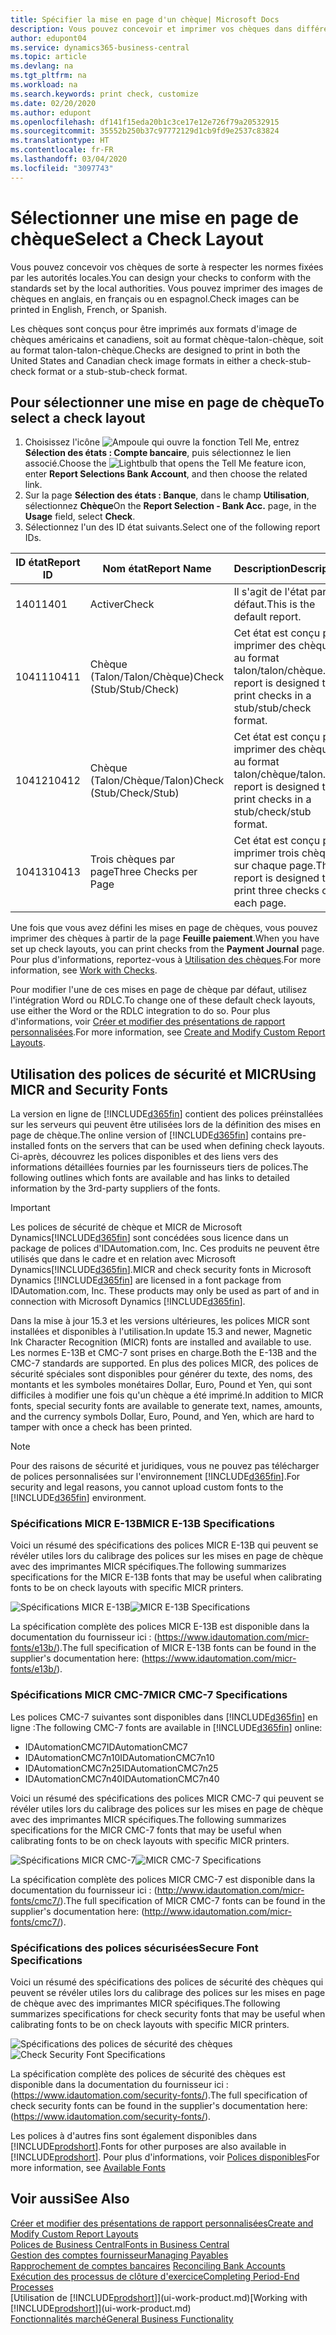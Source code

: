 ```yaml
---
title: Spécifier la mise en page d'un chèque| Microsoft Docs
description: Vous pouvez concevoir et imprimer vos chèques dans différents formats pour respecter des normes.
author: edupont04
ms.service: dynamics365-business-central
ms.topic: article
ms.devlang: na
ms.tgt_pltfrm: na
ms.workload: na
ms.search.keywords: print check, customize
ms.date: 02/20/2020
ms.author: edupont
ms.openlocfilehash: df141f15eda20b1c3ce17e12e726f79a20532915
ms.sourcegitcommit: 35552b250b37c97772129d1cb9fd9e2537c83824
ms.translationtype: HT
ms.contentlocale: fr-FR
ms.lasthandoff: 03/04/2020
ms.locfileid: "3097743"
---
```

# <a name="select-a-check-layout"></a><span data-ttu-id="6ea49-103">Sélectionner une mise en page de chèque</span><span class="sxs-lookup"><span data-stu-id="6ea49-103">Select a Check Layout</span></span>
<span data-ttu-id="6ea49-104">Vous pouvez concevoir vos chèques de sorte à respecter les normes fixées par les autorités locales.</span><span class="sxs-lookup"><span data-stu-id="6ea49-104">You can design your checks to conform with the standards set by the local authorities.</span></span> <span data-ttu-id="6ea49-105">Vous pouvez imprimer des images de chèques en anglais, en français ou en espagnol.</span><span class="sxs-lookup"><span data-stu-id="6ea49-105">Check images can be printed in English, French, or Spanish.</span></span>

<span data-ttu-id="6ea49-106">Les chèques sont conçus pour être imprimés aux formats d'image de chèques américains et canadiens, soit au format chèque-talon-chèque, soit au format talon-talon-chèque.</span><span class="sxs-lookup"><span data-stu-id="6ea49-106">Checks are designed to print in both the United States and Canadian check image formats in either a check-stub-check format or a stub-stub-check format.</span></span>

## <a name="to-select-a-check-layout"></a><span data-ttu-id="6ea49-107">Pour sélectionner une mise en page de chèque</span><span class="sxs-lookup"><span data-stu-id="6ea49-107">To select a check layout</span></span>
1. <span data-ttu-id="6ea49-108">Choisissez l'icône ![Ampoule qui ouvre la fonction Tell Me](media/ui-search/search_small.png "Dites-moi ce que vous voulez faire"), entrez **Sélection des états : Compte bancaire**, puis sélectionnez le lien associé.</span><span class="sxs-lookup"><span data-stu-id="6ea49-108">Choose the ![Lightbulb that opens the Tell Me feature](media/ui-search/search_small.png "Tell me what you want to do") icon, enter **Report Selections Bank Account**, and then choose the related link.</span></span>
2. <span data-ttu-id="6ea49-109">Sur la page **Sélection des états : Banque**, dans le champ **Utilisation**, sélectionnez **Chèque**</span><span class="sxs-lookup"><span data-stu-id="6ea49-109">On the **Report Selection - Bank Acc.** page, in the **Usage** field, select **Check**.</span></span>
3. <span data-ttu-id="6ea49-110">Sélectionnez l'un des ID état suivants.</span><span class="sxs-lookup"><span data-stu-id="6ea49-110">Select one of the following report IDs.</span></span>

| <span data-ttu-id="6ea49-111">ID état</span><span class="sxs-lookup"><span data-stu-id="6ea49-111">Report ID</span></span> | <span data-ttu-id="6ea49-112">Nom état</span><span class="sxs-lookup"><span data-stu-id="6ea49-112">Report Name</span></span> | <span data-ttu-id="6ea49-113">Description</span><span class="sxs-lookup"><span data-stu-id="6ea49-113">Description</span></span> |
| --- | --- | --- |
| <span data-ttu-id="6ea49-114">1401</span><span class="sxs-lookup"><span data-stu-id="6ea49-114">1401</span></span> |<span data-ttu-id="6ea49-115">Activer</span><span class="sxs-lookup"><span data-stu-id="6ea49-115">Check</span></span> |<span data-ttu-id="6ea49-116">Il s'agit de l'état par défaut.</span><span class="sxs-lookup"><span data-stu-id="6ea49-116">This is the default report.</span></span> |
| <span data-ttu-id="6ea49-117">10411</span><span class="sxs-lookup"><span data-stu-id="6ea49-117">10411</span></span> |<span data-ttu-id="6ea49-118">Chèque (Talon/Talon/Chèque)</span><span class="sxs-lookup"><span data-stu-id="6ea49-118">Check (Stub/Stub/Check)</span></span> |<span data-ttu-id="6ea49-119">Cet état est conçu pour imprimer des chèques au format talon/talon/chèque.</span><span class="sxs-lookup"><span data-stu-id="6ea49-119">This report is designed to print checks in a stub/stub/check format.</span></span> |
| <span data-ttu-id="6ea49-120">10412</span><span class="sxs-lookup"><span data-stu-id="6ea49-120">10412</span></span> |<span data-ttu-id="6ea49-121">Chèque (Talon/Chèque/Talon)</span><span class="sxs-lookup"><span data-stu-id="6ea49-121">Check (Stub/Check/Stub)</span></span> |<span data-ttu-id="6ea49-122">Cet état est conçu pour imprimer des chèques au format talon/chèque/talon.</span><span class="sxs-lookup"><span data-stu-id="6ea49-122">This report is designed to print checks in a stub/check/stub format.</span></span> |
| <span data-ttu-id="6ea49-123">10413</span><span class="sxs-lookup"><span data-stu-id="6ea49-123">10413</span></span> |<span data-ttu-id="6ea49-124">Trois chèques par page</span><span class="sxs-lookup"><span data-stu-id="6ea49-124">Three Checks per Page</span></span> |<span data-ttu-id="6ea49-125">Cet état est conçu pour imprimer trois chèques sur chaque page.</span><span class="sxs-lookup"><span data-stu-id="6ea49-125">This report is designed to print three checks on each page.</span></span> |

<span data-ttu-id="6ea49-126">Une fois que vous avez défini les mises en page de chèques, vous pouvez imprimer des chèques à partir de la page **Feuille paiement**.</span><span class="sxs-lookup"><span data-stu-id="6ea49-126">When you have set up check layouts, you can print checks from the **Payment Journal** page.</span></span> <span data-ttu-id="6ea49-127">Pour plus d'informations, reportez-vous à [Utilisation des chèques](payables-how-work-checks.md).</span><span class="sxs-lookup"><span data-stu-id="6ea49-127">For more information, see [Work with Checks](payables-how-work-checks.md).</span></span>

<span data-ttu-id="6ea49-128">Pour modifier l'une de ces mises en page de chèque par défaut, utilisez l'intégration Word ou RDLC.</span><span class="sxs-lookup"><span data-stu-id="6ea49-128">To change one of these default check layouts, use either the Word or the RDLC integration to do so.</span></span> <span data-ttu-id="6ea49-129">Pour plus d'informations, voir [Créer et modifier des présentations de rapport personnalisées](ui-how-create-custom-report-layout.md).</span><span class="sxs-lookup"><span data-stu-id="6ea49-129">For more information, see [Create and Modify Custom Report Layouts](ui-how-create-custom-report-layout.md).</span></span>

## <a name="using-micr-and-security-fonts"></a><span data-ttu-id="6ea49-130">Utilisation des polices de sécurité et MICR</span><span class="sxs-lookup"><span data-stu-id="6ea49-130">Using MICR and Security Fonts</span></span>
<span data-ttu-id="6ea49-131">La version en ligne de [!INCLUDE[d365fin](includes/d365fin_md.md)] contient des polices préinstallées sur les serveurs qui peuvent être utilisées lors de la définition des mises en page de chèque.</span><span class="sxs-lookup"><span data-stu-id="6ea49-131">The online version of [!INCLUDE[d365fin](includes/d365fin_md.md)] contains pre-installed fonts on the servers that can be used when defining check layouts.</span></span> <span data-ttu-id="6ea49-132">Ci-après, découvrez les polices disponibles et des liens vers des informations détaillées fournies par les fournisseurs tiers de polices.</span><span class="sxs-lookup"><span data-stu-id="6ea49-132">The following outlines which fonts are available and has links to detailed information by the 3rd-party suppliers of the fonts.</span></span>

> [!Important]
> <span data-ttu-id="6ea49-133">Les polices de sécurité de chèque et MICR de Microsoft Dynamics[!INCLUDE[d365fin](includes/d365fin_md.md)] sont concédées sous licence dans un package de polices d'IDAutomation.com, Inc. Ces produits ne peuvent être utilisés que dans le cadre et en relation avec Microsoft Dynamics[!INCLUDE[d365fin](includes/d365fin_md.md)].</span><span class="sxs-lookup"><span data-stu-id="6ea49-133">MICR and check security fonts in Microsoft Dynamics [!INCLUDE[d365fin](includes/d365fin_md.md)] are licensed in a font package from IDAutomation.com, Inc. These products may only be used as part of and in connection with Microsoft Dynamics [!INCLUDE[d365fin](includes/d365fin_md.md)].</span></span>

<span data-ttu-id="6ea49-134">Dans la mise à jour 15.3 et les versions ultérieures, les polices MICR sont installées et disponibles à l'utilisation.</span><span class="sxs-lookup"><span data-stu-id="6ea49-134">In update 15.3 and newer, Magnetic Ink Character Recognition (MICR) fonts are installed and available to use.</span></span> <span data-ttu-id="6ea49-135">Les normes E-13B et CMC-7 sont prises en charge.</span><span class="sxs-lookup"><span data-stu-id="6ea49-135">Both the E-13B and the CMC-7 standards are supported.</span></span> <span data-ttu-id="6ea49-136">En plus des polices MICR, des polices de sécurité spéciales sont disponibles pour générer du texte, des noms, des montants et les symboles monétaires Dollar, Euro, Pound et Yen, qui sont difficiles à modifier une fois qu'un chèque a été imprimé.</span><span class="sxs-lookup"><span data-stu-id="6ea49-136">In addition to MICR fonts, special security fonts are available to generate text, names, amounts, and the currency symbols Dollar, Euro, Pound, and Yen, which are hard to tamper with once a check has been printed.</span></span>

> [!NOTE]
> <span data-ttu-id="6ea49-137">Pour des raisons de sécurité et juridiques, vous ne pouvez pas télécharger de polices personnalisées sur l'environnement [!INCLUDE[d365fin](includes/d365fin_md.md)].</span><span class="sxs-lookup"><span data-stu-id="6ea49-137">For security and legal reasons, you cannot upload custom fonts to the [!INCLUDE[d365fin](includes/d365fin_md.md)] environment.</span></span>

### <a name="micr-e-13b-specifications"></a><span data-ttu-id="6ea49-138">Spécifications MICR E-13B</span><span class="sxs-lookup"><span data-stu-id="6ea49-138">MICR E-13B Specifications</span></span>
<span data-ttu-id="6ea49-139">Voici un résumé des spécifications des polices MICR E-13B qui peuvent se révéler utiles lors du calibrage des polices sur les mises en page de chèque avec des imprimantes MICR spécifiques.</span><span class="sxs-lookup"><span data-stu-id="6ea49-139">The following summarizes specifications for the MICR E-13B fonts that may be useful when calibrating fonts to be on check layouts with specific MICR printers.</span></span>

<span data-ttu-id="6ea49-140">![Spécifications MICR E-13B](media/font_MICR_E-13B_Specifications.png "Spécifications MICR E-13B")</span><span class="sxs-lookup"><span data-stu-id="6ea49-140">![MICR E-13B Specifications](media/font_MICR_E-13B_Specifications.png "MICR E-13B Specifications")</span></span>

<span data-ttu-id="6ea49-141">La spécification complète des polices MICR E-13B est disponible dans la documentation du fournisseur ici : (https://www.idautomation.com/micr-fonts/e13b/).</span><span class="sxs-lookup"><span data-stu-id="6ea49-141">The full specification of MICR E-13B fonts can be found in the supplier's documentation here: (https://www.idautomation.com/micr-fonts/e13b/).</span></span>

### <a name="micr-cmc-7-specifications"></a><span data-ttu-id="6ea49-142">Spécifications MICR CMC-7</span><span class="sxs-lookup"><span data-stu-id="6ea49-142">MICR CMC-7 Specifications</span></span>
<span data-ttu-id="6ea49-143">Les polices CMC-7 suivantes sont disponibles dans [!INCLUDE[d365fin](includes/d365fin_md.md)] en ligne :</span><span class="sxs-lookup"><span data-stu-id="6ea49-143">The following CMC-7 fonts are available in [!INCLUDE[d365fin](includes/d365fin_md.md)] online:</span></span>

- <span data-ttu-id="6ea49-144">IDAutomationCMC7</span><span class="sxs-lookup"><span data-stu-id="6ea49-144">IDAutomationCMC7</span></span>
- <span data-ttu-id="6ea49-145">IDAutomationCMC7n10</span><span class="sxs-lookup"><span data-stu-id="6ea49-145">IDAutomationCMC7n10</span></span>
- <span data-ttu-id="6ea49-146">IDAutomationCMC7n25</span><span class="sxs-lookup"><span data-stu-id="6ea49-146">IDAutomationCMC7n25</span></span>
-   <span data-ttu-id="6ea49-147">IDAutomationCMC7n40</span><span class="sxs-lookup"><span data-stu-id="6ea49-147">IDAutomationCMC7n40</span></span>

<span data-ttu-id="6ea49-148">Voici un résumé des spécifications des polices MICR CMC-7 qui peuvent se révéler utiles lors du calibrage des polices sur les mises en page de chèque avec des imprimantes MICR spécifiques.</span><span class="sxs-lookup"><span data-stu-id="6ea49-148">The following summarizes specifications for the MICR CMC-7 fonts that may be useful when calibrating fonts to be on check layouts with specific MICR printers.</span></span>

<span data-ttu-id="6ea49-149">![Spécifications MICR CMC-7](media/font_MICR_CMC-7_Specifications.png "Spécifications MICR CMC-7")</span><span class="sxs-lookup"><span data-stu-id="6ea49-149">![MICR CMC-7 Specifications](media/font_MICR_CMC-7_Specifications.png "MICR CMC-7 Specifications")</span></span>

<span data-ttu-id="6ea49-150">La spécification complète des polices MICR CMC-7 est disponible dans la documentation du fournisseur ici : (http://www.idautomation.com/micr-fonts/cmc7/).</span><span class="sxs-lookup"><span data-stu-id="6ea49-150">The full specification of MICR CMC-7 fonts can be found in the supplier's documentation here: (http://www.idautomation.com/micr-fonts/cmc7/).</span></span>

### <a name="secure-font-specifications"></a><span data-ttu-id="6ea49-151">Spécifications des polices sécurisées</span><span class="sxs-lookup"><span data-stu-id="6ea49-151">Secure Font Specifications</span></span>
<span data-ttu-id="6ea49-152">Voici un résumé des spécifications des polices de sécurité des chèques qui peuvent se révéler utiles lors du calibrage des polices sur les mises en page de chèque avec des imprimantes MICR spécifiques.</span><span class="sxs-lookup"><span data-stu-id="6ea49-152">The following summarizes specifications for check security fonts that may be useful when calibrating fonts to be on check layouts with specific MICR printers.</span></span>

<span data-ttu-id="6ea49-153">![Spécifications des polices de sécurité des chèques](media/font_check-security-font_Specifications.png "Spécifications des polices de sécurité des chèques")</span><span class="sxs-lookup"><span data-stu-id="6ea49-153">![Check Security Font Specifications](media/font_check-security-font_Specifications.png "Check Security Font Specifications")</span></span>

<span data-ttu-id="6ea49-154">La spécification complète des polices de sécurité des chèques est disponible dans la documentation du fournisseur ici : (https://www.idautomation.com/security-fonts/).</span><span class="sxs-lookup"><span data-stu-id="6ea49-154">The full specification of check security fonts can be found in the supplier's documentation here: (https://www.idautomation.com/security-fonts/).</span></span>

<span data-ttu-id="6ea49-155">Les polices à d'autres fins sont également disponibles dans [!INCLUDE[prodshort](includes/prodshort.md)].</span><span class="sxs-lookup"><span data-stu-id="6ea49-155">Fonts for other purposes are also available in [!INCLUDE[prodshort](includes/prodshort.md)].</span></span> <span data-ttu-id="6ea49-156">Pour plus d'informations, voir [Polices disponibles](ui-fonts.md)</span><span class="sxs-lookup"><span data-stu-id="6ea49-156">For more information, see [Available Fonts](ui-fonts.md)</span></span>

## <a name="see-also"></a><span data-ttu-id="6ea49-157">Voir aussi</span><span class="sxs-lookup"><span data-stu-id="6ea49-157">See Also</span></span>
[<span data-ttu-id="6ea49-158">Créer et modifier des présentations de rapport personnalisées</span><span class="sxs-lookup"><span data-stu-id="6ea49-158">Create and Modify Custom Report Layouts</span></span>](ui-how-create-custom-report-layout.md)  
[<span data-ttu-id="6ea49-159">Polices de Business Central</span><span class="sxs-lookup"><span data-stu-id="6ea49-159">Fonts in Business Central</span></span>](ui-fonts.md)  
[<span data-ttu-id="6ea49-160">Gestion des comptes fournisseur</span><span class="sxs-lookup"><span data-stu-id="6ea49-160">Managing Payables</span></span>](payables-manage-payables.md)  
<span data-ttu-id="6ea49-161">[Rapprochement de comptes bancaires](bank-manage-bank-accounts.md) </span><span class="sxs-lookup"><span data-stu-id="6ea49-161">[Reconciling Bank Accounts](bank-manage-bank-accounts.md) </span></span>  
[<span data-ttu-id="6ea49-162">Exécution des processus de clôture d'exercice</span><span class="sxs-lookup"><span data-stu-id="6ea49-162">Completing Period-End Processes</span></span>](year-how-complete-period-end-processes.md)  
<span data-ttu-id="6ea49-163">[Utilisation de [!INCLUDE[prodshort](includes/prodshort.md)]](ui-work-product.md)</span><span class="sxs-lookup"><span data-stu-id="6ea49-163">[Working with [!INCLUDE[prodshort](includes/prodshort.md)]](ui-work-product.md)</span></span>  
[<span data-ttu-id="6ea49-164">Fonctionnalités marché</span><span class="sxs-lookup"><span data-stu-id="6ea49-164">General Business Functionality</span></span>](ui-across-business-areas.md)
